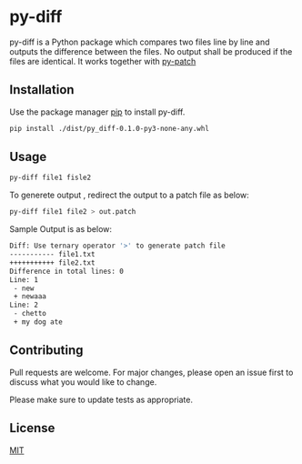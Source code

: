 # py-diff

py-diff is a Python package which compares two files line by line and outputs the difference between the files. No output shall be produced if the files are identical.
It works together with [py-patch](https://github.com/AsavaAsava/py-patch)

## Installation

Use the package manager [pip](https://pip.pypa.io/en/stable/) to install py-diff.

```bash
pip install ./dist/py_diff-0.1.0-py3-none-any.whl
```

## Usage

```bash
py-diff file1 fisle2
```
To generete output , redirect the output to a patch file as below:

```bash
py-diff file1 file2 > out.patch
```

Sample Output is as below:

```bash
Diff: Use ternary operator '>' to generate patch file
----------- file1.txt
+++++++++++ file2.txt
Difference in total lines: 0
Line: 1
 - new
 + newaaa
Line: 2
 - chetto
 + my dog ate
```


## Contributing

Pull requests are welcome. For major changes, please open an issue first
to discuss what you would like to change.

Please make sure to update tests as appropriate.

## License

[MIT](https://choosealicense.com/licenses/mit/)